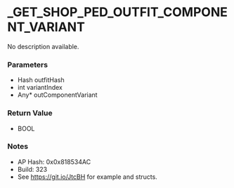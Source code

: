 # _GET_SHOP_PED_OUTFIT_COMPONENT_VARIANT

No description available.

### Parameters
* Hash outfitHash
* int variantIndex
* Any* outComponentVariant

### Return Value
* BOOL

### Notes
* AP Hash: 0x0x818534AC
* Build: 323
* See https://git.io/JtcBH for example and structs.

